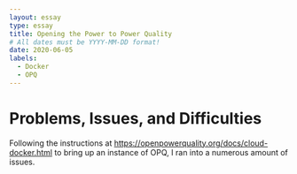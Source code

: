 ```yaml
---
layout: essay
type: essay
title: Opening the Power to Power Quality
# All dates must be YYYY-MM-DD format!
date: 2020-06-05
labels:
  - Docker
  - OPQ
---
```


# Problems, Issues, and Difficulties

Following the instructions at https://openpowerquality.org/docs/cloud-docker.html to bring up an instance of OPQ, I ran into a numerous amount of issues. 
